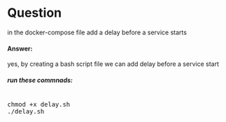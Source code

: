 #  Question
in the docker-compose file add a delay before a service starts

####  Answer:
yes, by creating a bash script file we can add delay before a service start



##### run  these commnads: ######

<pre>

chmod +x delay.sh
./delay.sh

</pre>